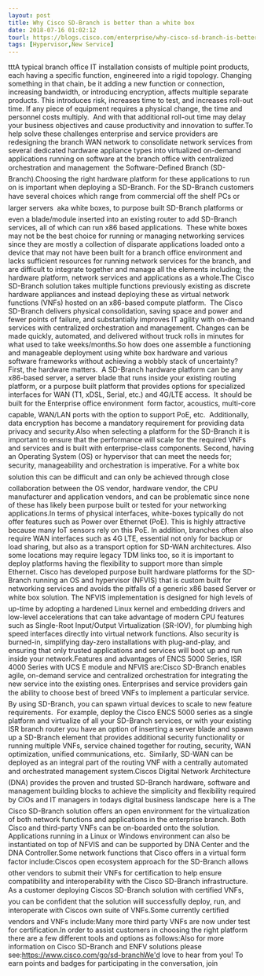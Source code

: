 ```yaml
---
layout: post
title: Why Cisco SD-Branch is better than a white box
date: 2018-07-16 01:02:12
tourl: https://blogs.cisco.com/enterprise/why-cisco-sd-branch-is-better-than-a-white-box
tags: [Hypervisor,New Service]
---
```

tttA typical branch office IT installation consists of multiple point products, each having a specific function, engineered into a rigid topology. Changing something in that chain, be it adding a new function or connection, increasing bandwidth, or introducing encryption, affects multiple separate products. This introduces risk, increases time to test, and increases roll-out time. If any piece of equipment requires a physical change, the time and personnel costs multiply.  And with that additional roll-out time may delay your business objectives and cause productivity and innovation to suffer.To help solve these challenges enterprise and service providers are redesigning the branch WAN network to consolidate network services from several dedicated hardware appliance types into virtualized on-demand applications running on software at the branch office with centralized orchestration and management  the Software-Defined Branch (SD-Branch).Choosing the right hardware platform for these applications to run on is important when deploying a SD-Branch. For the SD-Branch customers have several choices which range from commercial off the shelf PCs or larger servers  aka white boxes, to purpose built SD-Branch platforms or even a blade/module inserted into an existing router to add SD-Branch services, all of which can run x86 based applications.  These white boxes may not be the best choice for running or managing networking services since they are mostly a collection of disparate applications loaded onto a device that may not have been built for a branch office environment and lacks sufficient resources for running network services for the branch, and are difficult to integrate together and manage all the elements including; the hardware platform, network services and applications as a whole.The Cisco SD-Branch solution takes multiple functions previously existing as discrete hardware appliances and instead deploying these as virtual network functions (VNFs) hosted on an x86-based compute platform.  The Cisco SD-Branch delivers physical consolidation, saving space and power and fewer points of failure, and substantially improves IT agility with on-demand services with centralized orchestration and management. Changes can be made quickly, automated, and delivered without truck rolls in minutes for what used to take weeks/months.So how does one assemble a functioning and manageable deployment using white box hardware and various software frameworks without achieving a wobbly stack of uncertainty?  First, the hardware matters.  A SD-Branch hardware platform can be any x86-based server, a server blade that runs inside your existing routing platform, or a purpose built platform that provides options for specialized interfaces for WAN (T1, xDSL, Serial, etc.) and 4G/LTE access.  It should be built for the Enterprise office environment  form factor, acoustics, multi-core capable, WAN/LAN ports with the option to support PoE, etc.  Additionally, data encryption has become a mandatory requirement for providing data privacy and security.Also when selecting a platform for the SD-Branch it is important to ensure that the performance will scale for the required VNFs and services and is built with enterprise-class components. Second, having an Operating System (OS) or hypervisor that can meet the needs for; security, manageability and orchestration is imperative. For a white box solution this can be difficult and can only be achieved through close collaboration between the OS vendor, hardware vendor, the CPU manufacturer and application vendors, and can be problematic since none of these has likely been purpose built or tested for your networking applications.In terms of physical interfaces, white-boxes typically do not offer features such as Power over Ethernet (PoE). This is highly attractive because many IoT sensors rely on this PoE. In addition, branches often also require WAN interfaces such as 4G LTE, essential not only for backup or load sharing, but also as a transport option for SD-WAN architectures. Also some locations may require legacy TDM links too, so it is important to deploy platforms having the flexibility to support more than simple Ethernet. Cisco has developed purpose built hardware platforms for the SD-Branch running an OS and hypervisor (NFVIS) that is custom built for networking services and avoids the pitfalls of a generic x86 based Server or white box solution. The NFVIS implementation is designed for high levels of up-time by adopting a hardened Linux kernel and embedding drivers and low-level accelerations that can take advantage of modern CPU features such as Single-Root Input/Output Virtualization (SR-IOV), for plumbing high speed interfaces directly into virtual network functions. Also security is burned-in, simplifying day-zero installations with plug-and-play, and ensuring that only trusted applications and services will boot up and run inside your network.Features and advantages of ENCS 5000 Series, ISR 4000 Series with UCS E module and NFVIS are:Cisco SD-Branch enables agile, on-demand service and centralized orchestration for integrating the new service into the existing ones. Enterprises and service providers gain the ability to choose best of breed VNFs to implement a particular service. By using SD-Branch, you can spawn virtual devices to scale to new feature requirements.  For example, deploy the Cisco ENCS 5000 series as a single platform and virtualize of all your SD-Branch services, or with your existing ISR branch router you have an option of inserting a server blade and spawn up a SD-Branch element that provides additional security functionality or running multiple VNFs, service chained together for routing, security, WAN optimization, unified communications, etc.  Similarly, SD-WAN can be deployed as an integral part of the routing VNF with a centrally automated and orchestrated management system.Ciscos Digital Network Architecture (DNA) provides the proven and trusted SD-Branch hardware, software and management building blocks to achieve the simplicity and flexibility required by CIOs and IT managers in todays digital business landscape  here is a The Cisco SD-Branch solution offers an open environment for the virtualization of both network functions and applications in the enterprise branch. Both Cisco and third-party VNFs can be on-boarded onto the solution.  Applications running in a Linux or Windows environment can also be instantiated on top of NFVIS and can be supported by DNA Center and the DNA Controller.Some network functions that Cisco offers in a virtual form factor include:Ciscos open ecosystem approach for the SD-Branch allows other vendors to submit their VNFs for certification to help ensure compatibility and interoperability with the Cisco SD-Branch infrastructure. As a customer deploying Ciscos SD-Branch solution with certified VNFs, you can be confident that the solution will successfully deploy, run, and interoperate with Ciscos own suite of VNFs.Some currently certified vendors and VNFs include:Many more third party VNFs are now under test for certification.In order to assist customers in choosing the right platform there are a few different tools and options as follows:Also for more information on Cisco SD-Branch and ENFV solutions please see:https://www.cisco.com/go/sd-branchWe'd love to hear from you! To earn points and badges for participating in the conversation, join 